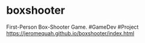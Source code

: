 # boxshooter
First-Person Box-Shooter Game. #GameDev #Project
https://jeromequah.github.io/boxshooter/index.html
